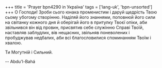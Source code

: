 +++
title = 'Prayer bpn4290 in Україна'
tags = ['lang-uk', 'bpn-unsorted']
+++
О Господи! Зроби сього юнака променистим і даруй щедрість Твою сьому убогому створінню. Наділяй його знаннями, поповнюй його сили на світанку кожного дня й оберігай його в притулку Твоєї опіки, аби звільнився він від провин, присвятив себе служінню Справі Твоїй, наставляв заблудлих, вів нещасних, звільняв поневолених і пробуджував недбалих, аби всі благословилися споминанням Твоїм і хвалою.

Ти Могутній і Сильний.

-- Abdu'l-Bahá
